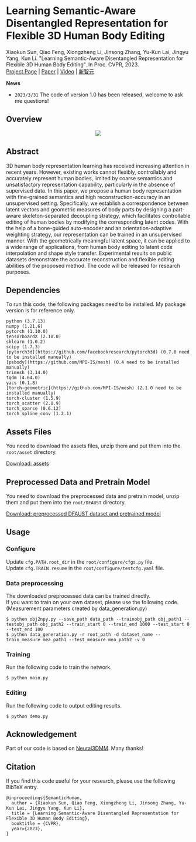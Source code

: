 # Learning Semantic-Aware Disentangled Representation for Flexible 3D Human Body Editing  
Xiaokun Sun, Qiao Feng, Xiongzheng Li, Jinsong Zhang, Yu-Kun Lai, Jingyu Yang, Kun Li. "Learning Semantic-Aware Disentangled Representation for Flexible 3D Human Body Editing". In Proc. CVPR, 2023.  
[Project Page](http://cic.tju.edu.cn/faculty/likun/projects/SemanticHuman) | [Paper](http://cic.tju.edu.cn/faculty/likun/projects/SemanticHuman) | [Video](https://www.youtube.com/watch?v=hnrIv1bnZVw) | [新智元](https://mp.weixin.qq.com/s/6v-3nbzYq2hZCsSacycDRw)

**News**
* `2023/3/31` The code of version 1.0 has been released, welcome to ask me questions!

## Overview
<p align="center">
<img src=img.jpg />
</p>

## Abstract
3D human body representation learning has received increasing attention in recent years. However, existing works cannot flexibly, controllably and accurately represent human bodies, limited by coarse semantics and unsatisfactory representation capability, particularly in the absence of supervised data. In this paper, we propose a human body representation with fine-grained semantics and high reconstruction-accuracy in an unsupervised setting. Specifically, we establish a correspondence between latent vectors and geometric measures of body parts by designing a part-aware skeleton-separated decoupling strategy, which facilitates controllable editing of human bodies by modifying the corresponding latent codes. With the help of a bone-guided auto-encoder and an orientation-adaptive weighting strategy, our representation can be trained in an unsupervised manner. With the geometrically meaningful latent space, it can be applied to a wide range of applications, from human body editing to latent code interpolation and shape style transfer. Experimental results on public datasets demonstrate the accurate reconstruction and flexible editing abilities of the proposed method. The code will be released for research purposes.

## Dependencies

To run this code, the following packages need to be installed.
My package version is for reference only.
```
python (3.7.13)
numpy (1.21.6)
pytorch (1.10.0)
tensorboardX (2.10.0)
sklearn (1.0.2)
scipy (1.7.3)
[pytorch3d](https://github.com/facebookresearch/pytorch3d) (0.7.0 need to be installed manually)
[psbody](https://github.com/MPI-IS/mesh) (0.4 need to be installed manually)
trimesh (3.14.0)
tqdm (4.64.0)
yacs (0.1.8)
[torch-geometric](https://github.com/MPI-IS/mesh) (2.1.0 need to be installed manually)
torch-cluster (1.5.9)
torch_scatter (2.0.9)
torch_sparse (0.6.12)
torch_spline_conv (1.2.1)
```

## Assets Files

You need to download the assets files, unzip them and put them into the `root/asset` directory.

[Download: assets](https://pan.baidu.com/s/1IDPlUgyAPRkfMVVt_w2R8Q?pwd=dxvl)

## Preprocessed Data and Pretrain Model

You need to download the preprocessed data and pretrain model, unzip them and put them into the `root/DFAUST` directory.

[Download: preprocessed DFAUST dataset and pretrained model](https://pan.baidu.com/s/1uRjvLSCtWLwr6AZbhbqh5w?pwd=5fa9)

## Usage

### Configure
Update `cfg.PATH.root_dir` in the `root/configure/cfgs.py` file.  
Update `cfg.TRAIN.resume` in the `root/configure/testcfg.yaml` file.

### Data preprocessing 
The downloaded preprocessed data can be trained directly.  
If you want to train on your own dataset, please use the following code. (Measurement parameters created by data_generation.py)
```
$ python obj2npy.py --save_path data_path --trainobj_path obj_path1 --testobj_path obj_path2 --train_start 0 --train_end 1000 --test_start 0 --test_end 100  
$ python data_generation.py -r root_path -d dataset_name --train_measure mea_path1 --test_measure mea_path2 -v 0
```

### Training
Run the following code to train the network.
```
$ python main.py
```

### Editing

Run the following code to output editing results.
```
$ python demo.py
```

## Acknowledgement
Part of our code is based on [Neural3DMM](https://github.com/gbouritsas/Neural3DMM). Many thanks! 

## Citation
If you find this code useful for your research, please use the following BibTeX entry.
```
@inproceedings{SemanticHuman,
  author = {Xiaokun Sun, Qiao Feng, Xiongzheng Li, Jinsong Zhang, Yu-Kun Lai, Jingyu Yang, Kun Li},
  title = {Learning Semantic-Aware Disentangled Representation for Flexible 3D Human Body Editing},
  booktitle = {CVPR},
  year={2023},
}
```
